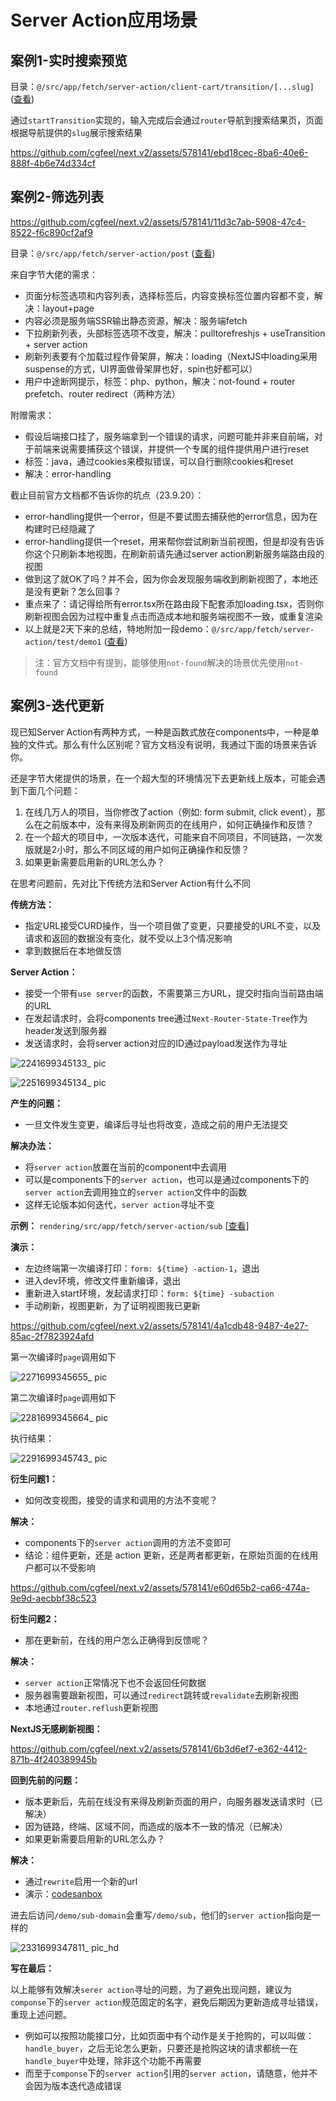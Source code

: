 # Server Action应用场景

## 案例1-实时搜索预览

目录：`@/src/app/fetch/server-action/client-cart/transition/[...slug]` ([查看](https://github.com/cgfeel/next.v2/tree/master/src/app/fetch/server-action/client-cart/transition/%5B...slug%5D))

通过`startTransition`实现的，输入完成后会通过`router`导航到搜索结果页，页面根据导航提供的`slug`展示搜索结果

https://github.com/cgfeel/next.v2/assets/578141/ebd18cec-8ba6-40e6-888f-4b6e74d334cf

## 案例2-筛选列表

https://github.com/cgfeel/next.v2/assets/578141/11d3c7ab-5908-47c4-8522-f6c890cf2af9

目录：`@/src/app/fetch/server-action/post` ([查看](https://github.com/cgfeel/next.v2/tree/master/src/app/fetch/server-action/post))

来自字节大佬的需求：

 - 页面分标签选项和内容列表，选择标签后，内容变换标签位置内容都不变，解决：layout+page
 - 内容必须是服务端SSR输出静态资源，解决：服务端fetch
 - 下拉刷新列表，头部标签选项不改变，解决：pulltorefreshjs + useTransition + server action
 - 刷新列表要有个加载过程作骨架屏，解决：loading（NextJS中loading采用suspense的方式，UI界面做骨架屏也好，spin也好都可以）
 - 用户中途断网提示，标签：php、python，解决：not-found + router prefetch、router redirect（两种方法）

 附赠需求：
 
 - 假设后端接口挂了，服务端拿到一个错误的请求，问题可能并非来自前端，对于前端来说需要捕获这个错误，并提供一个专属的组件提供用户进行reset
 - 标签：java，通过cookies来模拟错误，可以自行删除cookies和reset
 - 解决：error-handling

截止目前官方文档都不告诉你的坑点（23.9.20）：

 - error-handling提供一个error，但是不要试图去捕获他的error信息，因为在构建时已经隐藏了
 - error-handling提供一个reset，用来帮你尝试刷新当前视图，但是却没有告诉你这个只刷新本地视图，在刷新前请先通过server action刷新服务端路由段的视图
 - 做到这了就OK了吗？并不会，因为你会发现服务端收到刷新视图了，本地还是没有更新？怎么回事？
 - 重点来了：请记得给所有error.tsx所在路由段下配套添加loading.tsx，否则你刷新视图会因为过程中重复点击而造成本地和服务端视图不一致，或重复渲染
 - 以上就是2天下来的总结，特地附加一段demo：`@/src/app/fetch/server-action/test/demo1`  ([查看](https://github.com/cgfeel/next.v2/tree/master/src/app/fetch/server-action/test/demo1))

> 注：官方文档中有提到，能够使用`not-found`解决的场景优先使用`not-found`

## 案例3-迭代更新

现已知Server Action有两种方式，一种是函数式放在components中，一种是单独的文件式。那么有什么区别呢？官方文档没有说明，我通过下面的场景来告诉你。

还是字节大佬提供的场景，在一个超大型的环境情况下去更新线上版本，可能会遇到下面几个问题：

1. 在线几万人的项目，当你修改了action（例如: form submit, click event），那么在之前版本中，没有来得及刷新网页的在线用户，如何正确操作和反馈？
2. 在一个超大的项目中，一次版本迭代，可能来自不同项目，不同链路，一次发版就是2小时，那么不同区域的用户如何正确操作和反馈？
3. 如果更新需要启用新的URL怎么办？

在思考问题前，先对比下传统方法和Server Action有什么不同

**传统方法：**

- 指定URL接受CURD操作，当一个项目做了变更，只要接受的URL不变，以及请求和返回的数据没有变化，就不受以上3个情况影响
- 拿到数据后在本地做反馈

**Server Action：**

- 接受一个带有`use server`的函数，不需要第三方URL，提交时指向当前路由端的URL
- 在发起请求时，会将components tree通过`Next-Router-State-Tree`作为header发送到服务器
- 发送请求时，会将server action对应的ID通过payload发送作为寻址

![2241699345133_ pic](https://github.com/cgfeel/next.v2/assets/578141/ec298861-d9b7-4f3d-9f61-d986c728f036)

![2251699345134_ pic](https://github.com/cgfeel/next.v2/assets/578141/9219e6fc-a40f-4f59-99d3-1acb9869e3f3)

**产生的问题：**

- 一旦文件发生变更，编译后寻址也将改变，造成之前的用户无法提交

**解决办法：**

- 将`server action`放置在当前的component中去调用
- 可以是components下的`server action`，也可以是通过components下的`server action`去调用独立的`server action`文件中的函数
- 这样无论版本如何迭代，`server action`寻址不变

**示例：** `rendering/src/app/fetch/server-action/sub` [[查看](https://github.com/cgfeel/next.v2/tree/master/rendering/src/app/fetch/server-action/sub)]

**演示：**

- 左边终端第一次编译打印：`form: ${time} -action-1`，退出
- 进入dev环境，修改文件重新编译，退出
- 重新进入start环境，发起请求打印：`form: ${time} -subaction`
- 手动刷新，视图更新，为了证明视图我已更新

https://github.com/cgfeel/next.v2/assets/578141/4a1cdb48-9487-4e27-85ac-2f7823924afd

第一次编译时`page`调用如下

![2271699345655_ pic](https://github.com/cgfeel/next.v2/assets/578141/2890b04e-29ef-4713-9c0b-46d49c225ada)


第二次编译时`page`调用如下

![2281699345664_ pic](https://github.com/cgfeel/next.v2/assets/578141/0f68d05a-7ce0-4c99-b37d-ccf1adf75b61)

执行结果：

![2291699345743_ pic](https://github.com/cgfeel/next.v2/assets/578141/94e595c8-a377-4dc2-a4a5-d8b56ac05a98)

**衍生问题1：**

- 如何改变视图，接受的请求和调用的方法不变呢？

**解决：**

- components下的`server action`调用的方法不变即可
- 结论：组件更新，还是 action 更新，还是两者都更新，在原始页面的在线用户都可以不受影响

https://github.com/cgfeel/next.v2/assets/578141/e60d65b2-ca66-474a-9e9d-aecbbf38c523

**衍生问题2：**

- 那在更新前，在线的用户怎么正确得到反馈呢？

**解决：**

- `server action`正常情况下也不会返回任何数据
- 服务器需要跟新视图，可以通过`redirect`跳转或`revalidate`去刷新视图
- 本地通过`router.reflush`更新视图

**NextJS无感刷新视图：**

https://github.com/cgfeel/next.v2/assets/578141/6b3d6ef7-e362-4412-871b-4f240389945b

**回到先前的问题：**

- 版本更新后，先前在线没有来得及刷新页面的用户，向服务器发送请求时（已解决）
- 因为链路，终端、区域不同，而造成的版本不一致的情况（已解决）
- 如果更新需要启用新的URL怎么办？

**解决：**

- 通过`rewrite`启用一个新的url
- 演示：[codesanbox](https://codesandbox.io/p/sandbox/nextjs-server-action-4cj84k?layout=%257B%2522sidebarPanel%2522%253A%2522EXPLORER%2522%252C%2522rootPanelGroup%2522%253A%257B%2522direction%2522%253A%2522horizontal%2522%252C%2522contentType%2522%253A%2522UNKNOWN%2522%252C%2522type%2522%253A%2522PANEL_GROUP%2522%252C%2522id%2522%253A%2522ROOT_LAYOUT%2522%252C%2522panels%2522%253A%255B%257B%2522type%2522%253A%2522PANEL_GROUP%2522%252C%2522contentType%2522%253A%2522UNKNOWN%2522%252C%2522direction%2522%253A%2522vertical%2522%252C%2522id%2522%253A%2522clnn1nuiq00073b6lyugxicgi%2522%252C%2522sizes%2522%253A%255B70%252C30%255D%252C%2522panels%2522%253A%255B%257B%2522type%2522%253A%2522PANEL_GROUP%2522%252C%2522contentType%2522%253A%2522EDITOR%2522%252C%2522direction%2522%253A%2522horizontal%2522%252C%2522id%2522%253A%2522EDITOR%2522%252C%2522panels%2522%253A%255B%257B%2522type%2522%253A%2522PANEL%2522%252C%2522contentType%2522%253A%2522EDITOR%2522%252C%2522id%2522%253A%2522clnn1nuiq00033b6l9ozzb7lo%2522%257D%255D%252C%2522sizes%2522%253A%255B100%255D%257D%252C%257B%2522type%2522%253A%2522PANEL_GROUP%2522%252C%2522contentType%2522%253A%2522SHELLS%2522%252C%2522direction%2522%253A%2522horizontal%2522%252C%2522id%2522%253A%2522SHELLS%2522%252C%2522panels%2522%253A%255B%257B%2522type%2522%253A%2522PANEL%2522%252C%2522contentType%2522%253A%2522SHELLS%2522%252C%2522id%2522%253A%2522clnn1nuiq00053b6lpm4o29w5%2522%257D%255D%252C%2522sizes%2522%253A%255B100%255D%257D%255D%257D%252C%257B%2522type%2522%253A%2522PANEL_GROUP%2522%252C%2522contentType%2522%253A%2522DEVTOOLS%2522%252C%2522direction%2522%253A%2522vertical%2522%252C%2522id%2522%253A%2522DEVTOOLS%2522%252C%2522panels%2522%253A%255B%257B%2522type%2522%253A%2522PANEL%2522%252C%2522contentType%2522%253A%2522DEVTOOLS%2522%252C%2522id%2522%253A%2522clnn1nuiq00063b6lhjke2ukl%2522%257D%255D%252C%2522sizes%2522%253A%255B100%255D%257D%255D%252C%2522sizes%2522%253A%255B60%252C40%255D%257D%252C%2522tabbedPanels%2522%253A%257B%2522clnn1nuiq00033b6l9ozzb7lo%2522%253A%257B%2522id%2522%253A%2522clnn1nuiq00033b6l9ozzb7lo%2522%252C%2522activeTabId%2522%253A%2522cloo3r07w00hc3b6mb13qhb9a%2522%252C%2522tabs%2522%253A%255B%257B%2522type%2522%253A%2522FILE%2522%252C%2522filepath%2522%253A%2522%252Fapp%252Fdemo%252Ftar%252Fpage.tsx%2522%252C%2522id%2522%253A%2522clolctstu006g3b6m5fiuuqqu%2522%252C%2522mode%2522%253A%2522permanent%2522%252C%2522state%2522%253A%2522IDLE%2522%257D%252C%257B%2522type%2522%253A%2522FILE%2522%252C%2522filepath%2522%253A%2522%252Fapp%252Fdemo%252Fsub%252Faction.ts%2522%252C%2522id%2522%253A%2522clold9gzv022m3b6mn7og8y79%2522%252C%2522mode%2522%253A%2522permanent%2522%252C%2522state%2522%253A%2522IDLE%2522%257D%252C%257B%2522type%2522%253A%2522FILE%2522%252C%2522filepath%2522%253A%2522%252Fapp%252Fdemo%252Fsub%252FsubAction.ts%2522%252C%2522id%2522%253A%2522clolda6nt02bo3b6m3ghshutx%2522%252C%2522mode%2522%253A%2522permanent%2522%252C%2522state%2522%253A%2522IDLE%2522%257D%252C%257B%2522type%2522%253A%2522FILE%2522%252C%2522filepath%2522%253A%2522%252Fnext.config.js%2522%252C%2522id%2522%253A%2522cloo3r07w00hc3b6mb13qhb9a%2522%252C%2522mode%2522%253A%2522temporary%2522%257D%255D%257D%252C%2522clnn1nuiq00063b6lhjke2ukl%2522%253A%257B%2522id%2522%253A%2522clnn1nuiq00063b6lhjke2ukl%2522%252C%2522tabs%2522%253A%255B%257B%2522type%2522%253A%2522TASK_PORT%2522%252C%2522taskId%2522%253A%2522dev%2522%252C%2522port%2522%253A3000%252C%2522id%2522%253A%2522clod14op500d03b6nt3txmcpq%2522%252C%2522mode%2522%253A%2522permanent%2522%252C%2522path%2522%253A%2522%252F%2522%257D%255D%252C%2522activeTabId%2522%253A%2522clod14op500d03b6nt3txmcpq%2522%257D%252C%2522clnn1nuiq00053b6lpm4o29w5%2522%253A%257B%2522id%2522%253A%2522clnn1nuiq00053b6lpm4o29w5%2522%252C%2522activeTabId%2522%253A%2522cloo3nvbl007y3b6ma5ld8inm%2522%252C%2522tabs%2522%253A%255B%257B%2522id%2522%253A%2522clnn1nuiq00043b6lonq67lew%2522%252C%2522mode%2522%253A%2522permanent%2522%252C%2522type%2522%253A%2522TERMINAL%2522%252C%2522shellId%2522%253A%2522clnn1nux8000vdxeag3ha8d09%2522%257D%252C%257B%2522type%2522%253A%2522TASK_LOG%2522%252C%2522taskId%2522%253A%2522dev%2522%252C%2522id%2522%253A%2522clod14m6b00be3b6nih1vtryz%2522%252C%2522mode%2522%253A%2522permanent%2522%257D%252C%257B%2522type%2522%253A%2522TASK_LOG%2522%252C%2522taskId%2522%253A%2522docker-compose-logs%2522%252C%2522id%2522%253A%2522cloo3nvbl007y3b6ma5ld8inm%2522%252C%2522mode%2522%253A%2522permanent%2522%257D%255D%257D%257D%252C%2522showDevtools%2522%253Atrue%252C%2522showShells%2522%253Atrue%252C%2522showSidebar%2522%253Atrue%252C%2522sidebarPanelSize%2522%253A15%257D)

进去后访问`/demo/sub-domain`会重写`/demo/sub`，他们的`server action`指向是一样的

![2331699347811_ pic_hd](https://github.com/cgfeel/next.v2/assets/578141/1e8b0974-90c8-4944-9634-e84b9e5ef65b)

**写在最后：**

以上能够有效解决`serer action`寻址的问题，为了避免出现问题，建议为`componse`下的`server action`规范固定的名字，避免后期因为更新造成寻址错误，重现上述问题。

- 例如可以按照功能接口分，比如页面中有个动作是关于抢购的，可以叫做：`handle_buyer`，之后无论怎么更新，只要还是抢购这块的请求都统一在`handle_buyer`中处理，除非这个功能不再需要
- 而至于`componse`下的`server action`引用的`server action`，请随意，他并不会因为版本迭代造成错误
